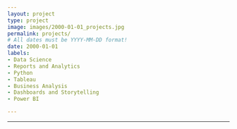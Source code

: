 ```yaml
---
layout: project
type: project
image: images/2000-01-01_projects.jpg
permalink: projects/
# All dates must be YYYY-MM-DD format!
date: 2000-01-01
labels:
- Data Science
- Reports and Analytics
- Python
- Tableau
- Business Analysis
- Dashboards and Storytelling
- Power BI

---
```



<hr>


